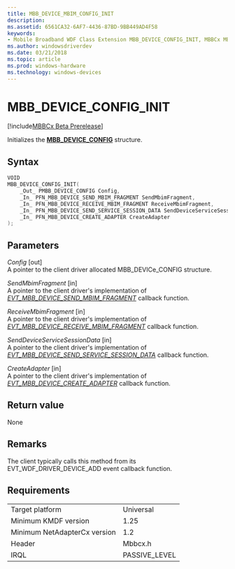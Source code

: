 ```yaml
---
title: MBB_DEVICE_MBIM_CONFIG_INIT
description: 
ms.assetid: 6561CA32-6AF7-4436-87BD-9BB449AD4F58
keywords:
- Mobile Broadband WDF Class Extension MBB_DEVICE_CONFIG_INIT, MBBCx MBB_DEVICE_CONFIG_INIT
ms.author: windowsdriverdev
ms.date: 03/21/2018
ms.topic: article
ms.prod: windows-hardware
ms.technology: windows-devices
---
```


# MBB_DEVICE_CONFIG_INIT

[!include[MBBCx Beta Prerelease](../mbbcx-beta-prerelease.md)]

Initializes the [**MBB_DEVICE_CONFIG**](mbb-device-config.md) structure.

## Syntax

```C++
VOID
MBB_DEVICE_CONFIG_INIT(
    _Out_ PMBB_DEVICE_CONFIG Config,
    _In_ PFN_MBB_DEVICE_SEND_MBIM_FRAGMENT SendMbimFragment,
    _In_ PFN_MBB_DEVICE_RECEIVE_MBIM_FRAGMENT ReceiveMbimFragment,
    _In_ PFN_MBB_DEVICE_SEND_SERVICE_SESSION_DATA SendDeviceServiceSessionData,
    _In_ PFN_MBB_DEVICE_CREATE_ADAPTER CreateAdapter
);
```

## Parameters

*Config* [out]  
A pointer to the client driver allocated MBB_DEVICe_CONFIG structure.

*SendMbimFragment* [in]  
A pointer to the client driver's implementation of [*EVT_MBB_DEVICE_SEND_MBIM_FRAGMENT*](evt-mbb-device-send-mbim-framgment.md) callback function.

*ReceiveMbimFragment* [in]  
A pointer to the client driver's implementation of [*EVT_MBB_DEVICE_RECEIVE_MBIM_FRAGMENT*](evt-mbb-device-receive-mbim-framgment.md) callback function.

*SendDeviceServiceSessionData* [in]  
A pointer to the client driver's implementation of [*EVT_MBB_DEVICE_SEND_SERVICE_SESSION_DATA*](evt-mbb-device-send-service-session-data.md) callback function.

*CreateAdapter* [in]  
A pointer to the client driver's implementation of [*EVT_MBB_DEVICE_CREATE_ADAPTER*](evt-mbb-device-create-adapter.md) callback function.

## Return value
None

## Remarks
The client typically calls this method from its EVT_WDF_DRIVER_DEVICE_ADD event callback function.

## Requirements

|     |     |
| --- | --- |
| Target platform | Universal |
| Minimum KMDF version | 1.25 |
| Minimum NetAdapterCx version | 1.2 |
| Header | Mbbcx.h |
| IRQL | PASSIVE_LEVEL |